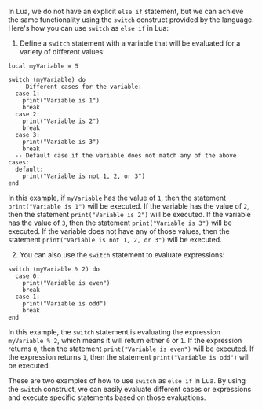 In Lua, we do not have an explicit `else if` statement, but we can achieve the same functionality using the `switch` construct provided by the language. Here's how you can use `switch` as `else if` in Lua:

1. Define a `switch` statement with a variable that will be evaluated for a variety of different values:

```
local myVariable = 5

switch (myVariable) do
  -- Different cases for the variable:
  case 1:
    print("Variable is 1")
    break
  case 2:
    print("Variable is 2")
    break
  case 3:
    print("Variable is 3")
    break
  -- Default case if the variable does not match any of the above cases:
  default:
    print("Variable is not 1, 2, or 3")
end
```

In this example, if `myVariable` has the value of `1`, then the statement `print("Variable is 1")` will be executed. If the variable has the value of `2`, then the statement `print("Variable is 2")` will be executed. If the variable has the value of `3`, then the statement `print("Variable is 3")` will be executed. If the variable does not have any of those values, then the statement `print("Variable is not 1, 2, or 3")` will be executed.

2. You can also use the `switch` statement to evaluate expressions:

```
switch (myVariable % 2) do
  case 0:
    print("Variable is even")
    break
  case 1:
    print("Variable is odd")
    break
end
```

In this example, the `switch` statement is evaluating the expression `myVariable % 2`, which means it will return either `0` or `1`. If the expression returns `0`, then the statement `print("Variable is even")` will be executed. If the expression returns `1`, then the statement `print("Variable is odd")` will be executed.

These are two examples of how to use `switch` as `else if` in Lua. By using the `switch` construct, we can easily evaluate different cases or expressions and execute specific statements based on those evaluations.